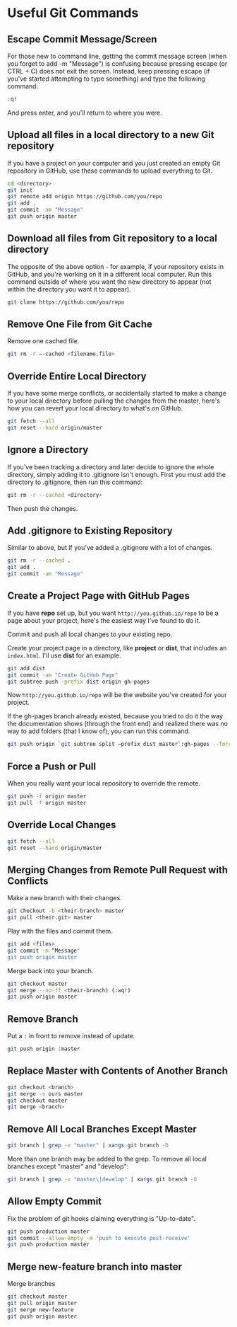 # Useful Git Commands

## Escape Commit Message/Screen

For those new to command line, getting the commit message screen (when you forget to add -m "Message") is confusing because pressing escape (or CTRL + C) does not exit the screen. Instead, keep pressing escape (if you've started attempting to type something) and type the following command:

```bash
:q!
```

And press enter, and you'll return to where you were.

## Upload all files in a local directory to a new Git repository

If you have a project on your computer and you just created an empty Git repository in GitHub, use these commands to upload everything to Git.

```bash
cd <directory>
git init
git remote add origin https://github.com/you/repo
git add .
git commit -am "Message"
git push origin master
```

## Download all files from Git repository to a local directory

The opposite of the above option - for example, if your repository exists in GitHub, and you're working on it in a different local computer. Run this command outside of where you want the new directory to appear (not within the directory you want it to appear).

```bash
git clone https://github.com/you/repo
```

## Remove One File from Git Cache

Remove one cached file.

```bash
git rm -r —-cached <filename.file>
```

## Override Entire Local Directory

If you have some merge conflicts, or accidentally started to make a change to your local directory before pulling the changes from the master, here's how you can revert your local directory to what's on GitHub.

```bash
git fetch --all
git reset --hard origin/master
```

## Ignore a Directory

If you've been tracking a directory and later decide to ignore the whole directory, simply adding it to .gitignore isn't enough. First you must add the directory to .gitignore, then run this command:

```bash
git rm -r --cached <directory>
```

Then push the changes.

## Add .gitignore to Existing Repository

Similar to above, but if you've added a .gitignore with a lot of changes.

```bash
git rm -r --cached .
git add .
git commit -am "Message"
```

## Create a Project Page with GitHub Pages

If you have **repo** set up, but you want `http://you.github.io/repo` to be a page about your project, here's the easiest way I've found to do it.

Commit and push all local changes to your existing repo.

Create your project page in a directory, like **project** or **dist**, that includes an `index.html`. I'll use **dist** for an example.

```bash
git add dist
git commit -am "Create GitHub Page"
git subtree push -prefix dist origin gh-pages
```

Now `http://you.github.io/repo` will be the website you've created for your project. 

If the gh-pages branch already existed, because you tried to do it the way the documentation shows (through the front end) and realized there was no way to add folders (that I know of), you can run this command.

```bash
git push origin `git subtree split —prefix dist master`:gh-pages --force
```

## Force a Push or Pull

When you really want your local repository to override the remote.

```bash
git push -f origin master
git pull -f origin master
```

## Override Local Changes

```bash
git fetch --all
git reset --hard origin/master
```

## Merging Changes from Remote Pull Request with Conflicts

Make a new branch with their changes.

```bash
git checkout -b <their-branch> master
git pull <their.git> master
```

Play with the files and commit them.    

```bash
git add <files>
git commit -m “Message"
git push origin master
```

Merge back into your branch.  

```bash
git checkout master
git merge --no-ff <their-branch) (:wq!)
git push origin master
```

## Remove Branch

Put a `:` in front to remove instead of update.

```bash
git push origin :master
```

## Replace Master with Contents of Another Branch

```bash
git checkout <branch>
git merge -s ours master
git checkout master
git merge <branch>
```

## Remove All Local Branches Except Master

```bash
git branch | grep -v "master" | xargs git branch -D
```

More than one branch may be added to the grep. To remove all local branches except "master" and "develop":

```bash
git branch | grep -v "master\|develop" | xargs git branch -D
```

 ## Allow Empty Commit 
 
 Fix the problem of git hooks claiming everything is "Up-to-date".
 
 ```bash
 git push production master
 git commit --allow-empty -m 'push to execute post-receive'
 git push production master
 ```
 
 ## Merge new-feature branch into master
 
 Merge branches

```bash
git checkout master
git pull origin master
git merge new-feature
git push origin master
```
